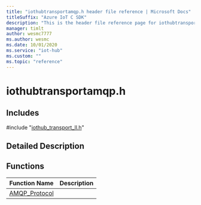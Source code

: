 ```yaml
---                             
title: "iothubtransportamqp.h header file reference | Microsoft Docs" 
titleSuffix: "Azure IoT C SDK"            
description: "This is the header file reference page for iothubtransportamqp.h in the Azure IoT C SDK. This SDK is used with Azure IoT Hub and Azure IoT Hub Device Provisioning Service"            
manager: timlt                 
author: wesmc7777              
ms.author: wesmc               
ms.date: 10/01/2020                    
ms.service: "iot-hub"             
ms.custom: ""                
ms.topic: "reference"        
---                            
```


# iothubtransportamqp.h 

## Includes

\#include "[iothub_transport_ll.h](iothub-transport-ll-h.md)"  

## Detailed Description

## Functions

Function Name                  | Description                                
--------------------------------|---------------------------------------------
[AMQP_Protocol](./iothubtransportamqp-h/amqp-protocol.md)            | 

